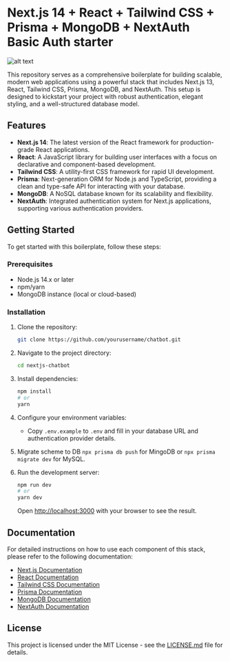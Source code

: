 # Next.js 14 + React + Tailwind CSS + Prisma + MongoDB + NextAuth Basic Auth starter

![alt text](readme.gif 'Title')

This repository serves as a comprehensive boilerplate for building scalable, modern web applications using a powerful stack that includes Next.js 13, React, Tailwind CSS, Prisma, MongoDB, and NextAuth. This setup is designed to kickstart your project with robust authentication, elegant styling, and a well-structured database model.

## Features

- **Next.js 14**: The latest version of the React framework for production-grade React applications.
- **React**: A JavaScript library for building user interfaces with a focus on declarative and component-based development.
- **Tailwind CSS**: A utility-first CSS framework for rapid UI development.
- **Prisma**: Next-generation ORM for Node.js and TypeScript, providing a clean and type-safe API for interacting with your database.
- **MongoDB**: A NoSQL database known for its scalability and flexibility.
- **NextAuth**: Integrated authentication system for Next.js applications, supporting various authentication providers.

## Getting Started

To get started with this boilerplate, follow these steps:

### Prerequisites

- Node.js 14.x or later
- npm/yarn
- MongoDB instance (local or cloud-based)

### Installation

1. Clone the repository:

   ```bash
   git clone https://github.com/yourusername/chatbot.git
   ```

2. Navigate to the project directory:

   ```bash
   cd nextjs-chatbot
   ```

3. Install dependencies:

   ```bash
   npm install
   # or
   yarn
   ```

4. Configure your environment variables:

   - Copy `.env.example` to `.env` and fill in your database URL and authentication provider details.

5. Migrate scheme to DB `npx prisma db push` for MingoDB or `npx prisma migrate dev` for MySQL.

6. Run the development server:

   ```bash
   npm run dev
   # or
   yarn dev
   ```

   Open [http://localhost:3000](http://localhost:3000) with your browser to see the result.

## Documentation

For detailed instructions on how to use each component of this stack, please refer to the following documentation:

- [Next.js Documentation](https://nextjs.org/docs)
- [React Documentation](https://reactjs.org/docs/getting-started.html)
- [Tailwind CSS Documentation](https://tailwindcss.com/docs)
- [Prisma Documentation](https://www.prisma.io/docs/)
- [MongoDB Documentation](https://docs.mongodb.com/)
- [NextAuth Documentation](https://next-auth.js.org/)

## License

This project is licensed under the MIT License - see the [LICENSE.md](LICENSE) file for details.
